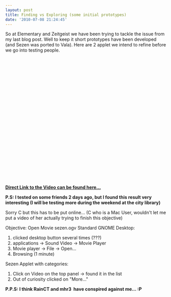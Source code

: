 ```yaml
---
layout: post
title: Finding vs Exploring (some initial prototypes)
date: '2010-07-08 21:24:45'
---
```


So at Elementary and Zeitgeist we have been trying to tackle the issue from my last blog post. Well to keep it short prototypes have been developed (and Sezen was ported to Vala). Here are 2 applet we intend to refine before we go into testing people.

<object classid="clsid:d27cdb6e-ae6d-11cf-96b8-444553540000" width="480" height="385" codebase="http://download.macromedia.com/pub/shockwave/cabs/flash/swflash.cab#version=6,0,40,0"><param name="allowFullScreen" value="true" /><param name="allowscriptaccess" value="always" /><param name="src" value="http://www.youtube.com/v/5PrYcGVXoCk&amp;hl=en_US&amp;fs=1" /><param name="allowfullscreen" value="true" /><embed type="application/x-shockwave-flash" width="480" height="385" src="http://www.youtube.com/v/5PrYcGVXoCk&amp;hl=en_US&amp;fs=1" allowscriptaccess="always" allowfullscreen="true"></embed></object>

<a href="http://www.youtube.com/watch?v=5PrYcGVXoCk&amp;feature=player_embedded"><strong>Direct Link to the Video can be found here...</strong></a>

<strong>P.S: I tested on some friends 2 days ago, but I found this result very interesting (I will be testing more during the weekend at the city library)</strong>

Sorry C but this has to be put online...
(C who is a Mac User, wouldn't let me put a video of her actually trying to finish this objective)

Objective: Open Movie sezen.ogv
Standard GNOME Desktop:
1. clicked desktop button several times (???)
2. applications -&gt; Sound Video -&gt; Movie Player
3. Movie player -&gt; File -&gt; Open...
4. Browsing (1 minute)

Sezen Applet with categories:
1. Click on Video on the top panel -&gt; found it in the list
2. Out of curiosity clicked on "More..."

<strong>P.P.S: I think RainCT and mhr3  have conspired against me... :P</strong>